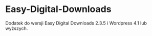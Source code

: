 # Easy-Digital-Downloads
Dodatek do wersji Easy Digital Downloads 2.3.5 i Wordpress 4.1 lub wyższych.
